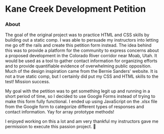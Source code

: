 # Kane Creek Development Petition

### About
The goal of the original project was to practice HTML and CSS skills by building out a static comp. I was able to persuade my instructors into letting me go off the rails and create this petition form instead. The idea behind this was to provide a platform for the community to express concerns about a proposed development in the Colorado River corridor near Moab, Utah. It would be used as a tool to gather contact information for organizing efforts and to provide quantifiable evidence of overwhelming public opposition. Much of the design inspiration came from the Bernie Sanders' website. It is not a true static comp, but I certainly did put my CSS and HTML skills to the test! Mission success.

My goal with the petition was to get something legit up and running in a short period of time, so I decided to use Google Forms instead of trying to make this form fully functional. I ended up using JavaScript on the .xlsx file from the Google form to categorize different types of responses and contact information. Yay for array prototype methods!

I enjoyed working on this a lot and am very thankful my instructors gave me permission to execute this passion project. 🧡
